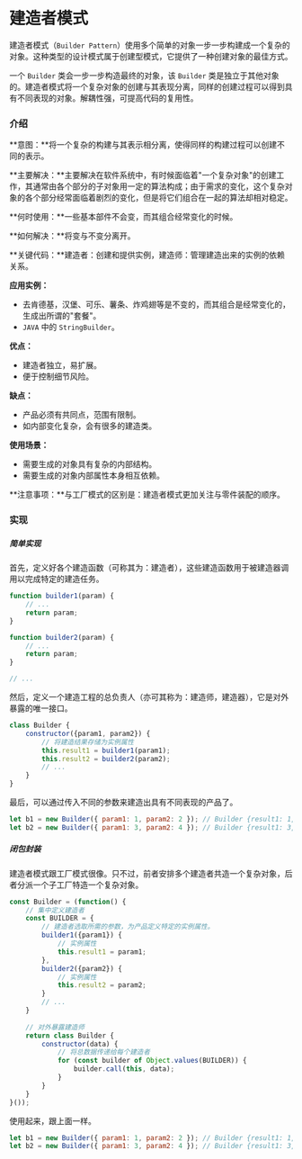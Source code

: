 # 建造者模式

建造者模式（`Builder Pattern`）使用多个简单的对象一步一步构建成一个复杂的对象。这种类型的设计模式属于创建型模式，它提供了一种创建对象的最佳方式。

一个 `Builder` 类会一步一步构造最终的对象，该 `Builder` 类是独立于其他对象的。建造者模式将一个复杂对象的创建与其表现分离，同样的创建过程可以得到具有不同表现的对象。解耦性强，可提高代码的复用性。



### 介绍

**意图：**将一个复杂的构建与其表示相分离，使得同样的构建过程可以创建不同的表示。

**主要解决：**主要解决在软件系统中，有时候面临着"一个复杂对象"的创建工作，其通常由各个部分的子对象用一定的算法构成；由于需求的变化，这个复杂对象的各个部分经常面临着剧烈的变化，但是将它们组合在一起的算法却相对稳定。

**何时使用：**一些基本部件不会变，而其组合经常变化的时候。

**如何解决：**将变与不变分离开。

**关键代码：**建造者：创建和提供实例，建造师：管理建造出来的实例的依赖关系。

**应用实例：** 

- 去肯德基，汉堡、可乐、薯条、炸鸡翅等是不变的，而其组合是经常变化的，生成出所谓的"套餐"。 
- `JAVA` 中的 `StringBuilder`。

**优点：** 

- 建造者独立，易扩展。
- 便于控制细节风险。

**缺点：** 

- 产品必须有共同点，范围有限制。 
- 如内部变化复杂，会有很多的建造类。

**使用场景：** 

- 需要生成的对象具有复杂的内部结构。 
- 需要生成的对象内部属性本身相互依赖。

**注意事项：**与工厂模式的区别是：建造者模式更加关注与零件装配的顺序。



### 实现

##### 简单实现

首先，定义好各个建造函数（可称其为：建造者），这些建造函数用于被建造器调用以完成特定的建造任务。

```js
function builder1(param) {
    // ...
    return param;
}

function builder2(param) {
    // ...
    return param;
}

// ...
```

然后，定义一个建造工程的总负责人（亦可其称为：建造师，建造器），它是对外暴露的唯一接口。

```js
class Builder {
    constructor({param1, param2}) {
        // 将建造结果存储为实例属性
        this.result1 = builder1(param1);
        this.result2 = builder2(param2);
        // ...
    }
}
```

最后，可以通过传入不同的参数来建造出具有不同表现的产品了。

```js
let b1 = new Builder({ param1: 1, param2: 2 }); // Builder {result1: 1, result2: 2}
let b2 = new Builder({ param1: 3, param2: 4 }); // Builder {result1: 3, result2: 4}
```

##### 闭包封装

建造者模式跟工厂模式很像。只不过，前者安排多个建造者共造一个复杂对象，后者分派一个子工厂特造一个复杂对象。

```js
const Builder = (function() {
    // 集中定义建造者
    const BUILDER = {
        // 建造者选取所需的参数，为产品定义特定的实例属性。
        builder1({param1}) {
            // 实例属性
            this.result1 = param1;
        },
        builder2({param2}) {
            // 实例属性
            this.result2 = param2;
        }
        // ...
    }
    
    // 对外暴露建造师
    return class Builder {
        constructor(data) {
            // 将总数据传递给每个建造者
            for (const builder of Object.values(BUILDER)) {
                builder.call(this, data);
            }
        }
    }
}());
```

使用起来，跟上面一样。

```js
let b1 = new Builder({ param1: 1, param2: 2 }); // Builder {result1: 1, result2: 2}
let b2 = new Builder({ param1: 3, param2: 4 }); // Builder {result1: 3, result2: 4}
```

